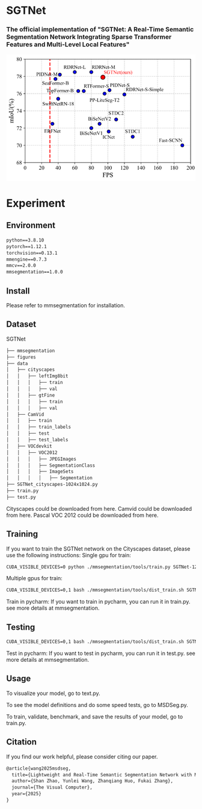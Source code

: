 # SGTNet
### The official implementation of "SGTNet: A Real-Time Semantic Segmentation Network Integrating Sparse Transformer Features and Multi-Level Local Features"
![image](https://github.com/zhoukaiyu-zky/SGTNet/blob/main/pictures/1.png)
# Experiment
## Environment
```txt
python==3.8.10
pytorch==1.12.1
torchvision==0.13.1
mmengine==0.7.3
mmcv==2.0.0
mmsegmentation==1.0.0
```
## Install
Please refer to mmsegmentation for installation.
## Dataset
SGTNet
```txt
├── mmsegmentation
├── figures
├── data
│   ├── cityscapes
│   │   ├── leftImg8bit
│   │   │   ├── train
│   │   │   ├── val
│   │   ├── gtFine
│   │   │   ├── train
│   │   │   ├── val
│   ├── CamVid
│   │   ├── train
│   │   ├── train_labels
│   │   ├── test
│   │   ├── test_labels
│   ├── VOCdevkit
│   │   ├── VOC2012
│   │   │   ├── JPEGImages
│   │   │   ├── SegmentationClass
│   │   │   ├── ImageSets
│   │   │   │   ├── Segmentation
├── SGTNet_cityscapes-1024x1024.py
├── train.py
├── test.py
```
Cityscapes could be downloaded from here. Camvid could be downloaded from here. Pascal VOC 2012 could be downloaded from here.
## Training
If you want to train the SGTNet network on the Cityscapes dataset, please use the following instructions:
Single gpu for train:
```txt
CUDA_VISIBLE_DEVICES=0 python ./mmsegmentation/tools/train.py SGTNet-120k_cityscapes-1024x1024.py --work-dir ./weight/seg
```
Multiple gpus for train:
```txt
CUDA_VISIBLE_DEVICES=0,1 bash ./mmsegmentation/tools/dist_train.sh SGTNet-120k_cityscapes-1024x1024.py 2 --work-dir ./weight/seg
```
Train in pycharm: If you want to train in pycharm, you can run it in train.py.
see more details at mmsegmentation.
## Testing
```txt
CUDA_VISIBLE_DEVICES=0,1 bash ./mmsegmentation/tools/dist_train.sh SGTNet-120k_cityscapes-1024x1024.py 2 --work-dir ./weight/seg
```
Test in pycharm: If you want to test in pycharm, you can run it in test.py.
see more details at mmsegmentation.
## Usage
To visualize your model, go to text.py.

To see the model definitions and do some speed tests, go to MSDSeg.py.

To train, validate, benchmark, and save the results of your model, go to train.py.
## Citation
If you find our work helpful, please consider citing our paper.
```txt
@article{wang2025msdseg,
  title={Lightweight and Real-Time Semantic Segmentation Network with MultiScale Dilated Convolutions},
  author={Shan Zhao, Yunlei Wang, Zhanqiang Huo, Fukai Zhang},
  journal={The Visual Computer},
  year={2025}
}
```

